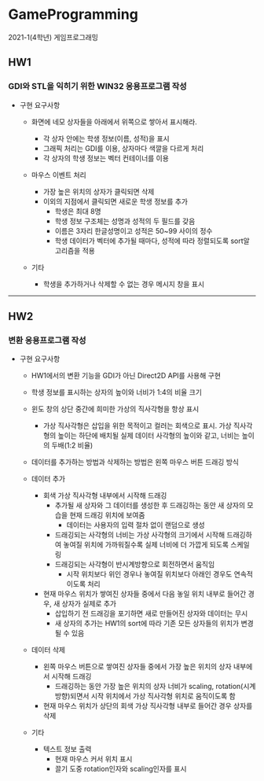 # GameProgramming
2021-1(4학년) 게임프로그래밍

## HW1
### GDI와 STL을 익히기 위한 WIN32 응용프로그램 작성

- 구현 요구사항
  - 화면에 네모 상자들을 아래에서 위쪽으로 쌓아서 표시해라.
    - 각 상자 안에는 학생 정보(이름, 성적)을 표시
    - 그래픽 처리는 GDI를 이용, 상자마다 색깔을 다르게 처리
    - 각 상자의 학생 정보는 벡터 컨테이너를 이용


  - 마우스 이벤트 처리
    - 가장 높은 위치의 상자가 클릭되면 삭제
    - 이외의 지점에서 클릭되면 새로운 학생 정보를 추가
      - 학생은 최대 8명
      - 학생 정보 구조체는 성명과 성적의 두 필드를 갖음
      - 이름은 3자리 한글성명이고 성적은 50~99 사이의 정수
      - 학생 데이터가 벡터에 추가될 때마다, 성적에 따라 정렬되도록 sort알고리즘을 적용
    
   
   - 기타
     - 학생을 추가하거나 삭제할 수 없는 경우 메시지 창을 표시
     

---------------------

## HW2
### 변환 응용프로그램 작성

- 구현 요구사항
  - HW1에서의 변환 기능을 GDI가 아닌 Direct2D API를 사용해 구현
  - 학생 정보를 표시하는 상자의 높이와 너비가 1:4의 비율 크기
  - 윈도 창의 상단 중간에 희미한 가상의 직사각형을 항상 표시
    - 가상 직사각형은 삽입을 위한 목적이고 컬러는 회색으로 표시. 가상 직사각형의 높이는 하단에 배치될 실제 데이터 사각형의 높이와 같고, 너비는 높이의 두배(1:2 비율)
  - 데이터를 추가하는 방법과 삭제하는 방법은 왼쪽 마우스 버튼 드래깅 방식<br>


  - 데이터 추가
    - 회색 가상 직사각형 내부에서 시작해 드래깅
      - 추가될 새 상자와 그 데이터를 생성한 후 드래깅하는 동안 새 상자의 모습을 현재 드래깅 위치에 보여줌
        - 데이터는 사용자의 입력 절차 없이 랜덤으로 생성
      - 드래깅되는 사각형의 너비는 가상 사각형의 크기에서 시작해 드래깅하여 놓여질 위치에 가까워질수록 실제 너비에 더 가깝게 되도록 스케일링
      - 드래깅되는 사각형이 반시계방향으로 회전하면서 움직임
        - 시작 위치보다 위인 경우나 놓여질 위치보다 아래인 경우도 연속적이도록 처리
    - 현재 마우스 위치가 쌓여진 상자들 중에서 다음 놓일 위치 내부로 들어간 경우, 새 상자가 실제로 추가
      - 삽입하기 전 드래깅을 포기하면 새로 만들어진 상자와 데이터는 무시
      - 새 상자의 추가는 HW1의 sort에 따라 기존 모든 상자들의 위치가 변경될 수 있음<br>


  - 데이터 삭제
    - 왼쪽 마우스 버튼으로 쌓여진 상자들 중에서 가장 높은 위치의 상자 내부에서 시작해 드래깅
      - 드래깅하는 동안 가장 높은 위치의 상자 너비가 scaling, rotation(시계방향)되면서 시작 위치에서 가상 직사각형 위치로 움직이도록 함
    - 현재 마우스 위치가 상단의 회색 가상 직사각형 내부로 들어간 경우 상자를 삭제
  
  
  - 기타
    - 텍스트 정보 출력
      - 현재 마우스 커서 위치 표시
      - 끌기 도중 rotation인자와 scaling인자를 표시
